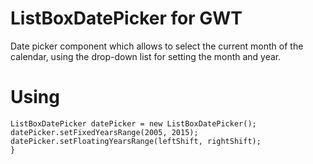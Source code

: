 ListBoxDatePicker for GWT
========================

Date picker component which allows to select the current month 
of the calendar, using the drop-down list for setting the month and year.

# Using
```
ListBoxDatePicker datePicker = new ListBoxDatePicker();
datePicker.setFixedYearsRange(2005, 2015);
datePicker.setFloatingYearsRange(leftShift, rightShift);
}
```
